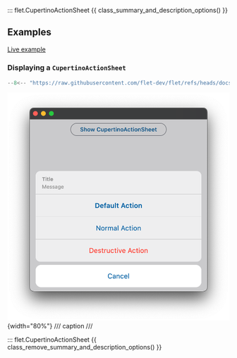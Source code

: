 ::: flet.CupertinoActionSheet
{{ class_summary_and_description_options() }}

## Examples

[Live example](https://flet-controls-gallery.fly.dev/dialogs/cupertinobottomsheet)

### Displaying a `CupertinoActionSheet`

```python
--8<-- "https://raw.githubusercontent.com/flet-dev/flet/refs/heads/docs/sdk/python/examples/controls/cupertino-action-sheet/basic.py"
```

![cupertinoactionsheet](https://raw.githubusercontent.com/flet-dev/flet/docs/sdk/python/examples/controls/cupertino-action-sheet/media/basic.png){width="80%"}
/// caption
///

::: flet.CupertinoActionSheet
{{ class_remove_summary_and_description_options() }}
